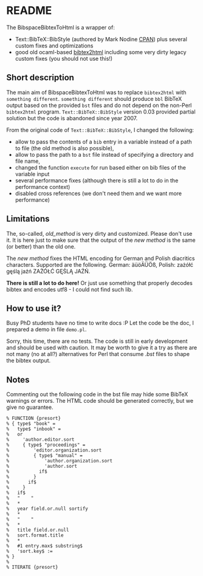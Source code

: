 # README #

The BibspaceBibtexToHtml is a wrapper of:
* Text::BibTeX::BibStyle (authored by  Mark Nodine [CPAN](http://search.cpan.org/~nodine/Text-BibTeX-BibStyle-0.03/)) plus several custom fixes and optimizations
* good old ocaml-based [bibtex2html](https://www.lri.fr/~filliatr/bibtex2html/) including some very dirty legacy custom fixes (you should not use this!)

## Short description ##

The main aim of BibspaceBibtexToHtml was to replace `bibtex2html` with `something different`. `something different` should produce `bbl` BibTeX output based on the provided `bst` files and do not depend on the non-Perl `bibtex2html` program. `Text::BibTeX::BibStyle` version 0.03 provided partial solution but the code is abandoned since year 2007.

From the original code of `Text::BibTeX::BibStyle`, I changed the following:
* allow to pass the contents of a `bib` entry in a variable instead of a path to file (the old method is also possible),
* allow to pass the path to a `bst` file instead of specifying a directory and file name,
* changed the function `execute` for run based either on bib files of the variable input
* several performance fixes (although there is still a lot to do in the performance context)
* disabled cross references (we don't need them and we want more performance)

## Limitations ##

The, so-called, *old_method* is very dirty and customized. Please don't use it. It is here just to make sure that the output of the *new method* is the same (or better) than the old one.

The *new method* fixes the HTML encoding for German and Polish diacritics characters. Supported are the following. German: äüöÄÜÖß, Polish: zażółć gęślą jaźń ZAŻÓŁĆ GĘŚLĄ JAŹŃ. 

**There is still a lot to do here!** Or just use something that properly decodes bibtex and encodes utf8 - I could not find such lib.


## How to use it? ##

Busy PhD students have no time to write docs :P Let the code be the doc, I prepared a demo in file `demo.pl`.

Sorry, this time, there are no tests. The code is still in early development and should be used with caution. It may be worth to give it a try as there are not many (no at all?) alternatives for Perl that consume *.bst* files to shape the bibtex output.

## Notes ##

Commenting out the following code in the bst file may hide some BibTeX warnings or errors. The HTML code should be generated correctly, but we give no guarantee.

```bst
% FUNCTION {presort}
% { type$ "book" =
%   type$ "inbook" =
%   or
%     'author.editor.sort
%     { type$ "proceedings" =
%         'editor.organization.sort
%         { type$ "manual" =
%             'author.organization.sort
%             'author.sort
%           if$
%         }
%       if$
%     }
%   if$
%   "    "
%   *
%   year field.or.null sortify
%   *
%   "    "
%   *
%   title field.or.null
%   sort.format.title
%   *
%   #1 entry.max$ substring$
%   'sort.key$ :=
% }
% 
% ITERATE {presort}
````